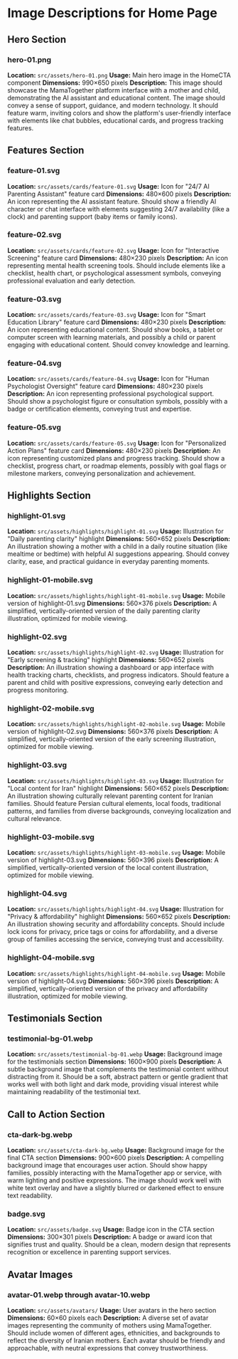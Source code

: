 # Image Descriptions for Home Page

## Hero Section

### hero-01.png
**Location:** `src/assets/hero-01.png`
**Usage:** Main hero image in the HomeCTA component
**Dimensions:** 990×650 pixels
**Description:** This image should showcase the MamaTogether platform interface with a mother and child, demonstrating the AI assistant and educational content. The image should convey a sense of support, guidance, and modern technology. It should feature warm, inviting colors and show the platform's user-friendly interface with elements like chat bubbles, educational cards, and progress tracking features.

## Features Section

### feature-01.svg
**Location:** `src/assets/cards/feature-01.svg`
**Usage:** Icon for "24/7 AI Parenting Assistant" feature card
**Dimensions:** 480×600 pixels
**Description:** An icon representing the AI assistant feature. Should show a friendly AI character or chat interface with elements suggesting 24/7 availability (like a clock) and parenting support (baby items or family icons).

### feature-02.svg
**Location:** `src/assets/cards/feature-02.svg`
**Usage:** Icon for "Interactive Screening" feature card
**Dimensions:** 480×230 pixels
**Description:** An icon representing mental health screening tools. Should include elements like a checklist, health chart, or psychological assessment symbols, conveying professional evaluation and early detection.

### feature-03.svg
**Location:** `src/assets/cards/feature-03.svg`
**Usage:** Icon for "Smart Education Library" feature card
**Dimensions:** 480×230 pixels
**Description:** An icon representing educational content. Should show books, a tablet or computer screen with learning materials, and possibly a child or parent engaging with educational content. Should convey knowledge and learning.

### feature-04.svg
**Location:** `src/assets/cards/feature-04.svg`
**Usage:** Icon for "Human Psychologist Oversight" feature card
**Dimensions:** 480×230 pixels
**Description:** An icon representing professional psychological support. Should show a psychologist figure or consultation symbols, possibly with a badge or certification elements, conveying trust and expertise.

### feature-05.svg
**Location:** `src/assets/cards/feature-05.svg`
**Usage:** Icon for "Personalized Action Plans" feature card
**Dimensions:** 480×230 pixels
**Description:** An icon representing customized plans and progress tracking. Should show a checklist, progress chart, or roadmap elements, possibly with goal flags or milestone markers, conveying personalization and achievement.

## Highlights Section

### highlight-01.svg
**Location:** `src/assets/highlights/highlight-01.svg`
**Usage:** Illustration for "Daily parenting clarity" highlight
**Dimensions:** 560×652 pixels
**Description:** An illustration showing a mother with a child in a daily routine situation (like mealtime or bedtime) with helpful AI suggestions appearing. Should convey clarity, ease, and practical guidance in everyday parenting moments.

### highlight-01-mobile.svg
**Location:** `src/assets/highlights/highlight-01-mobile.svg`
**Usage:** Mobile version of highlight-01.svg
**Dimensions:** 560×376 pixels
**Description:** A simplified, vertically-oriented version of the daily parenting clarity illustration, optimized for mobile viewing.

### highlight-02.svg
**Location:** `src/assets/highlights/highlight-02.svg`
**Usage:** Illustration for "Early screening & tracking" highlight
**Dimensions:** 560×652 pixels
**Description:** An illustration showing a dashboard or app interface with health tracking charts, checklists, and progress indicators. Should feature a parent and child with positive expressions, conveying early detection and progress monitoring.

### highlight-02-mobile.svg
**Location:** `src/assets/highlights/highlight-02-mobile.svg`
**Usage:** Mobile version of highlight-02.svg
**Dimensions:** 560×376 pixels
**Description:** A simplified, vertically-oriented version of the early screening illustration, optimized for mobile viewing.

### highlight-03.svg
**Location:** `src/assets/highlights/highlight-03.svg`
**Usage:** Illustration for "Local content for Iran" highlight
**Dimensions:** 560×652 pixels
**Description:** An illustration showing culturally relevant parenting content for Iranian families. Should feature Persian cultural elements, local foods, traditional patterns, and families from diverse backgrounds, conveying localization and cultural relevance.

### highlight-03-mobile.svg
**Location:** `src/assets/highlights/highlight-03-mobile.svg`
**Usage:** Mobile version of highlight-03.svg
**Dimensions:** 560×396 pixels
**Description:** A simplified, vertically-oriented version of the local content illustration, optimized for mobile viewing.

### highlight-04.svg
**Location:** `src/assets/highlights/highlight-04.svg`
**Usage:** Illustration for "Privacy & affordability" highlight
**Dimensions:** 560×652 pixels
**Description:** An illustration showing security and affordability concepts. Should include lock icons for privacy, price tags or coins for affordability, and a diverse group of families accessing the service, conveying trust and accessibility.

### highlight-04-mobile.svg
**Location:** `src/assets/highlights/highlight-04-mobile.svg`
**Usage:** Mobile version of highlight-04.svg
**Dimensions:** 560×396 pixels
**Description:** A simplified, vertically-oriented version of the privacy and affordability illustration, optimized for mobile viewing.

## Testimonials Section

### testimonial-bg-01.webp
**Location:** `src/assets/testimonial-bg-01.webp`
**Usage:** Background image for the testimonials section
**Dimensions:** 1600×900 pixels
**Description:** A subtle background image that complements the testimonial content without distracting from it. Should be a soft, abstract pattern or gentle gradient that works well with both light and dark mode, providing visual interest while maintaining readability of the testimonial text.

## Call to Action Section

### cta-dark-bg.webp
**Location:** `src/assets/cta-dark-bg.webp`
**Usage:** Background image for the final CTA section
**Dimensions:** 900×600 pixels
**Description:** A compelling background image that encourages user action. Should show happy families, possibly interacting with the MamaTogether app or service, with warm lighting and positive expressions. The image should work well with white text overlay and have a slightly blurred or darkened effect to ensure text readability.

### badge.svg
**Location:** `src/assets/badge.svg`
**Usage:** Badge icon in the CTA section
**Dimensions:** 300×301 pixels
**Description:** A badge or award icon that signifies trust and quality. Should be a clean, modern design that represents recognition or excellence in parenting support services.

## Avatar Images

### avatar-01.webp through avatar-10.webp
**Location:** `src/assets/avatars/`
**Usage:** User avatars in the hero section
**Dimensions:** 60×60 pixels each
**Description:** A diverse set of avatar images representing the community of mothers using MamaTogether. Should include women of different ages, ethnicities, and backgrounds to reflect the diversity of Iranian mothers. Each avatar should be friendly and approachable, with neutral expressions that convey trustworthiness.